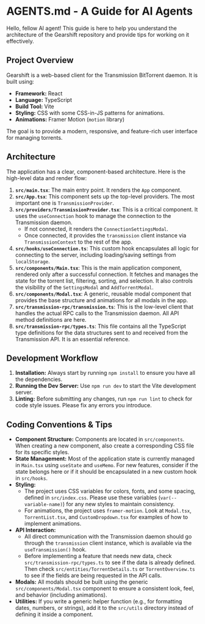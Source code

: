 # AGENTS.md - A Guide for AI Agents

Hello, fellow AI agent! This guide is here to help you understand the architecture of the Gearshift repository and provide tips for working on it effectively.

## Project Overview

Gearshift is a web-based client for the Transmission BitTorrent daemon. It is built using:
- **Framework:** React
- **Language:** TypeScript
- **Build Tool:** Vite
- **Styling:** CSS with some CSS-in-JS patterns for animations.
- **Animations:** Framer Motion (`motion` library)

The goal is to provide a modern, responsive, and feature-rich user interface for managing torrents.

## Architecture

The application has a clear, component-based architecture. Here is the high-level data and render flow:

1.  **`src/main.tsx`**: The main entry point. It renders the `App` component.
2.  **`src/App.tsx`**: This component sets up the top-level providers. The most important one is `TransmissionProvider`.
3.  **`src/providers/TransmissionProvider.tsx`**: This is a critical component. It uses the `useConnection` hook to manage the connection to the Transmission daemon.
    - If not connected, it renders the `ConnectionSettingsModal`.
    - Once connected, it provides the `transmission` client instance via `TransmissionContext` to the rest of the app.
4.  **`src/hooks/useConnection.ts`**: This custom hook encapsulates all logic for connecting to the server, including loading/saving settings from `localStorage`.
5.  **`src/components/Main.tsx`**: This is the main application component, rendered only after a successful connection. It fetches and manages the state for the torrent list, filtering, sorting, and selection. It also controls the visibility of the `SettingsModal` and `AddTorrentModal`.
6.  **`src/components/Modal.tsx`**: A generic, reusable modal component that provides the base structure and animations for all modals in the app.
7.  **`src/transmission-rpc/transmission.ts`**: This is the low-level client that handles the actual RPC calls to the Transmission daemon. All API method definitions are here.
8.  **`src/transmission-rpc/types.ts`**: This file contains all the TypeScript type definitions for the data structures sent to and received from the Transmission API. It is an essential reference.

## Development Workflow

1.  **Installation:** Always start by running `npm install` to ensure you have all the dependencies.
2.  **Running the Dev Server:** Use `npm run dev` to start the Vite development server.
3.  **Linting:** Before submitting any changes, run `npm run lint` to check for code style issues. Please fix any errors you introduce.

## Coding Conventions & Tips

- **Component Structure:** Components are located in `src/components`. When creating a new component, also create a corresponding CSS file for its specific styles.
- **State Management:** Most of the application state is currently managed in `Main.tsx` using `useState` and `useMemo`. For new features, consider if the state belongs here or if it should be encapsulated in a new custom hook in `src/hooks`.
- **Styling:**
    - The project uses CSS variables for colors, fonts, and some spacing, defined in `src/index.css`. Please use these variables (`var(--variable-name)`) for any new styles to maintain consistency.
    - For animations, the project uses `framer-motion`. Look at `Modal.tsx`, `TorrentList.tsx`, and `CustomDropdown.tsx` for examples of how to implement animations.
- **API Interaction:**
    - All direct communication with the Transmission daemon should go through the `transmission` client instance, which is available via the `useTransmission()` hook.
    - Before implementing a feature that needs new data, check `src/transmission-rpc/types.ts` to see if the data is already defined. Then check `src/entities/TorrentDetails.ts` or `TorrentOverview.ts` to see if the fields are being requested in the API calls.
- **Modals:** All modals should be built using the generic `src/components/Modal.tsx` component to ensure a consistent look, feel, and behavior (including animations).
- **Utilities:** If you write a generic helper function (e.g., for formatting dates, numbers, or strings), add it to the `src/utils` directory instead of defining it inside a component.
